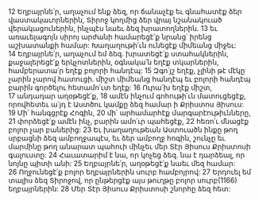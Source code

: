 12 Եղբայրնե՛ր, աղաչում ենք ձեզ, որ ճանաչէք եւ գնահատէք ձեր վաստակաւորներին, Տիրոջ կողմից ձեր վրայ նշանակուած վերակացուներին, ինչպէս նաեւ ձեզ խրատողներին. 13 եւ առաւելագոյն սիրոյ արժանի համարեցէ՛ք նրանց՝ իրենց աշխատանքի համար: Խաղաղութի՛ւն ունեցէք միմեանց միջեւ: 14 Եղբայրնե՛ր, աղաչում եմ ձեզ. խրատեցէ՛ք ստահակներին, քաջալերեցէ՛ք երկչոտներին, օգնակա՛ն եղէք տկարներին, համբերատա՛ր եղէք բոլորի հանդէպ: 15 Զգո՛յշ եղէք, չլինի թէ մէկը չարին չարով հատուցի. միշտ միմեանց հանդէպ եւ բոլորի հանդէպ բարին գործելու հետամո՛ւտ եղէք: 16 Ուրա՛խ եղէք միշտ, 17 անդադար աղօթեցէ՛ք, 18 ամէն ինչում գոհութի՛ւն մատուցեցէք, որովհետեւ ա՛յդ է Աստծու կամքը ձեզ համար ի Քրիստոս Յիսուս: 19 Մի՛ հանգցրէք Հոգին, 20 մի՛ արհամարհէք մարգարէութիւնները, 21 փորձեցէ՛ք ամէն ինչ, բարին ամո՛ւր պահեցէք, 22 հեռո՛ւ մնացէք բոլոր չար բաներից:
23 Եւ խաղաղութեան Աստուածն ինքը թող սրբացնի ձեզ ամբողջապէս, եւ ձեր ամբողջ հոգին, շունչը եւ մարմինը թող անարատ պահուի մինչեւ մեր Տէր Յիսուս Քրիստոսի գալուստը: 24 Հաւատարիմ է նա, որ կոչեց ձեզ. նա է դարձեալ, որ նոյնը պիտի անի:
25 Եղբայրնե՛ր, աղօթեցէ՛ք նաեւ մեզ համար: 26 Ողջունեցէ՛ք բոլոր եղբայրներին սուրբ համբոյրով: 27 Երդուել եմ տալիս ձեզ Տիրոջով, որ ընթերցէք այս թուղթը բոլոր սուրբ(1166) եղբայրներին: 28 Մեր Տէր Յիսուս Քրիստոսի շնորհը ձեզ հետ:































